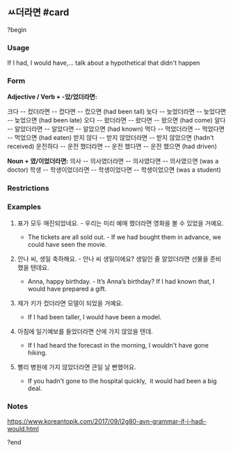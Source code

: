 ## ㅆ더라면 #card
?begin
### Usage
If I had, I would have,... talk about a hypothetical that didn't happen
### Form
**Adjective / Verb + -았/었더라면:**


크다 -- 컸더라면 -- 컸다면 -- 컸으면 (had been tall)
늦다 -- 늦었더라면 -- 늦었다면 -- 늦었으면 (had been late)
오다 -- 왔더라면 -- 왔다면 -- 왔으면 (had come)
알다 -- 알았더라면 -- 알았다면 -- 알았으면 (had known)
먹다 -- 먹었더라면 -- 먹었다면 -- 먹었으면 (had eaten)
받지 않다 -- 받지 않았더라면 -- 받지 않았으면 (hadn't received)
운전하다 -- 운전 했더라면 -- 운전 했다면 -- 운전 했으면 (had driven)

**Noun + 였/이었더라면:**
의사 -- 의사였더라면 -- 의사였다면 -- 의사였으면 (was a doctor)
학생 -- 학생이었더라면 -- 학생이었다면 -- 학생이었으면 (was a student)
### Restrictions
### Examples
1. 표가 모두 매진되었네요.
	- 우리는 미리 예매 했더라면 영화을 볼 수 있었을 거예요.

	* The tickets are all sold out.
		- If we had bought them in advance, we could have seen the movie.

2. 안나 씨, 생일 축하해요.
	- 안나 씨 생일이에요? 생일인 줄 알았더라면 선물을 준비했을 텐데요.

	* Anna, happy birthday.
		- It’s Anna’s birthday? If I had known that, I would have prepared a gift.

3. 제가 키가 컸더라면 모델이 되었을 거예요.

	* If I had been taller, I would have been a model.

4. 아침에 일기예보를 들었더라면 산에 가지 않았을 텐데.

	* If I had heard the forecast in the morning, I wouldn't have gone hiking.

5. 빨리 병원에 가지 않았더라면 큰일 날 뻔했어요.

	* If you hadn't gone to the hospital quickly,  it would had been a big deal.
### Notes
https://www.koreantopik.com/2017/09/l2g80-avn-grammar-if-i-hadi-would.html
<!--SR:!2025-07-15,11,230-->

?end